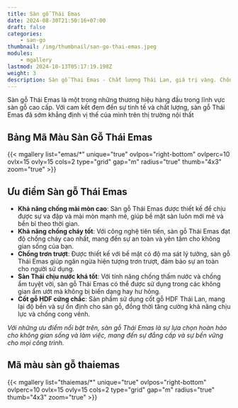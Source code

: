 ```yaml
---
title: Sàn gỗ Thái Emas
date: 2024-08-30T21:50:16+07:00
draft: false
categories:
    - san-go
thumbnail: /img/thumbnail/san-go-thai-emas.jpeg
modules:
    - mgallery
lastmod: 2024-10-13T05:17:19.198Z
weight: 3
description: Sàn gỗ Thai Emas - Chất lượng Thái Lan, giá trị vàng. Chống ẩm ưu việt, dễ lau chùi. Tạo không gian sống ấm áp, sang trọng.
---
```

Sàn gỗ Thái Emas là một trong những thương hiệu hàng đầu trong lĩnh vực sàn gỗ cao cấp. Với cam kết đem đến sự tinh tế và chất lượng, sàn gỗ Thái Emas đã sớm khẳng định vị thế của mình trên thị trường nội thất

## Bảng Mã Màu Sàn Gỗ Thái Emas

{{< mgallery list="emas/*" unique="true" ovlpos="right-bottom" ovlperc=10 ovlx=15 ovly=15 cols=2 type="grid" gap="m" radius="true" thumb="4x3" zoom="true" >}}

## Ưu điểm Sàn gỗ Thái Emas

- **Khả năng chống mài mòn cao**: Sàn gỗ Thái Emas được thiết kế để chịu được sự va đập và mài mòn mạnh mẽ, giúp bề mặt sàn luôn mới mẻ và bền bỉ theo thời gian.
- **Khả năng chống cháy tốt**: Với công nghệ tiên tiến, sàn gỗ Thái Emas đạt độ chống cháy cao nhất, mang đến sự an toàn và yên tâm cho không gian sống của bạn.
- **Chống trơn trượt**: Được thiết kế với bề mặt có độ ma sát lý tưởng, sàn gỗ Thái Emas giúp ngăn ngừa hiện tượng trơn trượt, đảm bảo sự an toàn cho người sử dụng.
- **Sàn Thái chịu nước khá tốt**: Với tính năng chống thấm nước và chống ẩm tuyệt vời, sàn gỗ Thái Emas có thể được sử dụng trong các không gian ẩm ướt mà không bị biến dạng hay hư hỏng.
- **Cốt gỗ HDF cứng chắc**: Sản phẩm sử dụng cốt gỗ HDF Thái Lan, mang lại độ bền và sự ổn định cho sàn gỗ, đồng thời tăng cường khả năng chịu lực và chống cong vênh.

*Với những ưu điểm nổi bật trên, sàn gỗ Thái Emas là sự lựa chọn hoàn hảo cho không gian sống và làm việc, mang đến sự đẳng cấp và sự bền vững cho mọi công trình.*

## Mã màu sàn gỗ thaiemas

{{< mgallery list="thaiemas/*" unique="true" ovlpos="right-bottom" ovlperc=10 ovlx=15 ovly=15 cols=2 type="grid" gap="m" radius="true" thumb="4x3" zoom="true" >}}